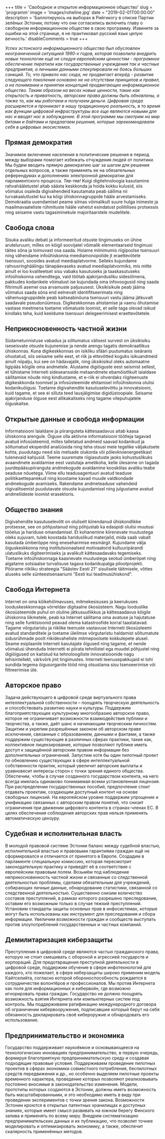 +++
title = 'Свободное и открытое информационное общество'
slug = 'programm'
image = 'images/roheline.jpg'
date = "2019-02-01T00:00:00"
description = 'Баллотируюсь на выборах в Рийгикогу в списке Партии зелёных Эстонии, потому что они согласились включить главу о свободном информационном обществе в свою программу. Извините за ошибки на этой странице, я не практиковал русский язык целую вечность.'
disableComments = true
+++

_Успех эстонского информационного общества был обусловлен неограниченной ситуацией 1990-х годов, которая позволила внедрить новые технологии ещё не следуя европейским ценностям - програмное обеспечение пиратили как государственные учреждения так и частные предприятия, а личными данными спекулировали не боясь больших санкций. То, что привело нас сюда, не продвигает вперёд - развитие следующего поколения основано не на отсутствии принципов и правил, а на понимании и принятии концепций продвигающих информационное общество. Таким образом на весах новые ценности, такие как открытость и приватность, авторские права должны быть обновлены, а также то, как мы работаем и получаем деньги. Цифровая среда расширяется и проникает в нашу традиционную реальность, в то время как функции цифровой инфраструктуры все еще являются новыми для нас и вводят нас в заблуждение. В этой программе мы смотрим на мир битами и байтами и предлагаем решения, которые зарекомендовали себя в цифровых экосистемах._

## Прямая демократия

Значимое включение населения в политические решения в период между выборами помогает избежать отчуждения людей от политики. Мы будем вводить прямую демократию шаг за шагом для решения отдельных вопросов, а также применять ее на обязательных референдумах и дополнениях электронной демократии для парламентского процесса. _Тяв-тяв!_ Kuigi digitehnoloogia kasutamine rahvahääletustel aitab säästa keskkonda ja hoida kokku kulusid, siis võimalus osaleda digivahendeid kasutamata peab säilima nii turvakaalutlustel kui ka kõigi ühiskonnagruppide hääle arvestamiseks. Demokraatia uuendamisel peame silmas võimalikult suure hulga inimeste ja maailmavaateliste rühmituste hääle vahetut esindatust poliitilises protsessis ning seisame vastu tagasiminekule majoritaarstele mudelitele.

## Свобода слова

Sisuka avaliku debati ja informeeritud otsuste tingimuseks on ühine aruteluruum, milles on kõigil soovijatel võimalik elementaarseid tingimusi täites sõna ja toimuvast osa saada. Hoiame miinimumis riigipoolse tsensuuri ning vähendame infoühiskonna meediamonopolide jt eraettevõtete tsensuuri, soosides avatud meediaplatvorme. Selleks kujundame rahvusringhäälingu tänapäevaseks avatud meediaplatvormiks, mis mitte ainult ei loo kvaliteetset sisu vabaks kasutuseks ja taaskasutuseks infoühiskonna vahenditega, vaid töötab ajakirjandusliku sidesõlmena, pakkudes kodanikele võimalust ise kujundada oma infovoogusid ning saada filtrimulli asemel osa arvamuste paljususest. Üksikisikule peab jääma võimalus saada sõna end eelnevalt identifitseerimata ning vähemusgruppidele peab kaitseabinõuna tsensuuri vastu jääma jätkuvalt saadavale pseudonüümsus. Digikeskkonnas ahistamise ja vaenu õhutamise vastase meetmena toetame võimaluste loomist, et selle taga olevad isikud kindlaks teha, kuid keeldume tsensuuri delegeerimisest eraettevõtetele.

## Неприкосновенность частной жизни

Südametunnistuse vabadus ja sõltumatus välisest survest on üksikisiku iseseisvate otsuste kujunemise ja nende arengu tagatis demokraatlikus ühiskonnas. Kuna digikeskkonnas on isikliku sfääri puutumatus iseäranis ohustatud, siis seisame selle eest, et riik ja ettevõtted koguks isikuandmeid ainult niipalju, kui see on hädavajalik, ning üksikisikul oleks automaatne ligipääs kõigile oma andmetele. Alustame digiõiguste eest seismist sellest, et tühistame Interneti sideseansside metaandmete ebamõistlikult laialdase säilitamise nõude ning kindlustame, et e-riik ei ohverdaks riigiteenuste digikeskkonda toomisel ja infosüsteemide ehitamisel infoühiskonna olulisi kodanikuõigusi. Toetame digivahendite kasutuselevõttu ja innovatsiooni, kuid tagame, et see ei silluta teed lausjälgimise digidüstoopiale. Seisame ajakirjanduse õiguse eest allikakaitseks ning tagame vilepuhujatele õiguskaitse.

## Открытые данные и свобода информации

Informatsiooni laialdane ja piiranguteta kättesaadavus aitab kaasa ühiskonna arengule. Õiguse olla aktiivne informatsiooni töötleja tagavad avatud infosüsteemid, milles talletatud andmeid saavad kodanikud ja sõltumatud eksperdid analüüsida ning teha otsusi meie tegelike väljakutsete kohta, puudutagu need siis metsade olukorda või põlevkivienergeetikast tulenevaid kahjusid. Teeme suuremate riigiasutuste jaoks kohustuslikuks avaandmete avaldamise eest vastutaja ametikoha, kelle ülesanne on tagada juurdepääsupiiranguta andmekogude avaldamine kooskõlas avaliku teabe seaduse nõuetega. Viime ellu teadusagentuuri avatud teaduse poliitikaettepanekud ning koostame kavad muude valdkondade andmekogude avamiseks. Rakendame andmeteaduse vahendeid riigivalitsemist puudutavate otsuste kujundamisel ning julgustame avatud andmeliideste loomist erasektoris.

## Общество знания

Digivahendite kasutuselevõtt on oluliselt kiirendanud ühiskondlikke protsesse, see on põhjustanud ning põhjustab ka edaspidi olulisi muutusi tööelus ja hariduse omandamisel. Et kohanemine kiirenevate muutustega oleks sujuvam, tuleb koostada hariduslikud materjalid, mida saab vabalt kasutada ümberõppe ning eneseharimise eesmärgil. Kujundame välja õiguskeskkonna ning institutsionaalsed motivaatorid kultuuripärandi ulatuslikuks digiteerimiseks ja avalikult kättesaadavaks tegemiseks. Toetame infoühiskonnaga kaasnevate muutustega seotud ümberõpet ning algatame sotsiaalse turvalisuse tagava kodanikupalga pilootprojekti. Pöörame riikliku strateegia "Säästev Eesti 21" sisulisele täitmisele, võttes aluseks selle sünteestsenaariumi "Eesti kui teadmusühiskond".

## Свобода Интернета

Internet on oma kõikehõlmavuses, mitmekesisuses ja keerukuses looduskeskkonnaga võrreldav digitaalne ökosüsteem. Nagu looduslike ökosüsteemide puhul on oluline jätkusuutlikkus ja kättesaadavus kõigile ühiskonna liikmetele, peab ka Internet säilitama oma avatuse ja hajutatuse ning selle funktsioonid peavad olema katastroofide korral taastatavad. Tagame võrgutaristu ja riiklike teenuste vastavuse Interneti ökosüsteemi avatud standarditele ja toetame üleilmse võrgutaristu haldamist sõltumatute sidusrühmade poolt riikidevaheliste mitmepoolsete kokkulepete alusel. Seame esiplaanile Interneti kasutajate õigused ning tagame, et nende võimalusi ühenduda Internetti ei piirata tehnilistel ega muudel põhjustel ning digiõigused on kaitstud ka tehnoloogiliste innovatsioonide nagu tehisintellekt, värkvõrk jmt tingimustes. Interneti teenusepakkujaid ei tohi sundida tegema õigusorganite tööd ning otsustama sisu tsenseerimise või filtreerimise üle.

## Авторское право

Задача действующего в цифровой среде виртуального права интеллектуальной собственности – поощрять творческую деятельность и способствовать развитию науки и культуры. Поддержим благоприятствующее культурному многообразию авторское право, которое не ограничивает возможности взаимодействия публики и творчества, а также, даёт шанс и начинающим творческим личностям. Защитим и укрепим разрешённые законом об авторском праве исключения, связанные с образованием, данными и фактами, а также поддержим существующие в различных сферах практики, такие как, коллективное лицензирование, которые позволяют публике иметь доступ к защищённой авторским правом информации без дополнительных ограничений. Запустим хотя бы один пилотный проект по обновлению существующих в сфере интеллектуальной собственности практик, который увеличит авторские выплаты и уравновесит интересы сторон с точки зрения единого общества. Обеспечим, чтобы в случае созданного государством контента, на него всегда имелась одинаково понимаемая всеми установленная лицензия. При распределении государственных пособий, предпочтение стоит отдавать проектам, создающим доступный контент на основе свободных лицензий. На европейском уровне поддержим упрощение и унификацию связанных с авторским правом понятий, что снизит ограничения при движении цифрового контента в странах-членах ЕС. В целях обеспечения соблюдения авторских прав нельзя применять автоматическую цензуру.


## Судебная и исполнительная власть

В молодой правовой системе Эстонии баланс между судебной властью, исполнительной властью и правовыми гарантиями граждан ещё не сформировался и отличается от принятого в Европе. Создадим в парламенте специальную комиссию, которая пересмотрит законодательную практику и приведёт её в соответствие с европейским правовым полем. Возьмём под наблюдение неприкосновенность частной жизни и связанные со следственной деятельностью проблемы, сделаем обязательным для учреждений, собирающих личные данные, обнародование статистики, связанной со следственной деятельностью. Существенно снизим количество составов преступлений, в рамках которого разрешено преследование, оставим его возможным только в случае тяжкий преступлений. Установим стандарты защиты основных прав в инфосистемах, которые могут быть использованы как инструмент для преследования и сбора информации. Увеличим возможности граждан и сообществ выступать против злоупотреблений государственных и частных компаний.


## Демилитаризация киберзащиты 

Преступления в цифровой среде являются частью гражданского права, которую не стоит смешивать с обороной и агрессией государств и корпораций. Для предотвращения преступной деятельности в цифровой среде, поддержим обучение в сфере инфотехнологий для каждого, кто пожелает, в сфере киберзащиты широко применим модель Кайтселийта, согласно которой обороноспособность рождается в сотрудничестве волонтёров и профессионалов. Мы против Интернета как поля для информационных и кибервойн, где возможно игнорировать права граждан. Государство не должно поощрять возможность взятия Интернета или компьютерных систем под контроль. Мы поддерживаем ратификацию международного договора об ограничении кибервооружения, подписавшие который берут на себя обязанность декларировать своё кибероружие и обнародовать его использование.


## Предпринимательство и экономика

Государство поддерживает наукоёмкое и основывающееся на технологических инновациях предпринимательство, в первую очередь, формируя благоприятную предпринимательскую среду и создавая подходящие правовые условия.  Поддерживаем проведение пилотных проектов в сферах экономики совместного потребления, беспилотных средств передвижения и др., но особенно выделяем пилотные проекты временного характера, проведение которых позволяют реализовывать постоянно вносимые в законодательство изменения. Модели, прототипы которых создаются в Эстонии, должны иметь возможность быть масштабированными, и это необходимо иметь в виду при проведении экспериментов с точки зрения закона. Возможности Эстонии кроются в открытых патентных хранилищах и доступных знаниях, которые имеет смысл развивать на южном берегу Финского залива и применять по всему миру. Внедрим систематизацию предпринимательских данных и их публикацию, что позволит точнее моделировать и оптимизировать экономику, а также, обеспечит скалярность применённых методов. 
